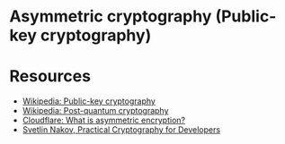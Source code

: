# Asymmetric cryptography (Public-key cryptography)


# Resources
* [Wikipedia: Public-key cryptography](https://en.wikipedia.org/wiki/Public-key_cryptography)
* [Wikipedia: Post-quantum cryptography](https://en.wikipedia.org/wiki/Post-quantum_cryptography)
* [Cloudflare: What is asymmetric encryption?](https://www.cloudflare.com/en-gb/learning/ssl/what-is-asymmetric-encryption/)
* [Svetlin Nakov, Practical Cryptography for Developers](https://cryptobook.nakov.com/)

